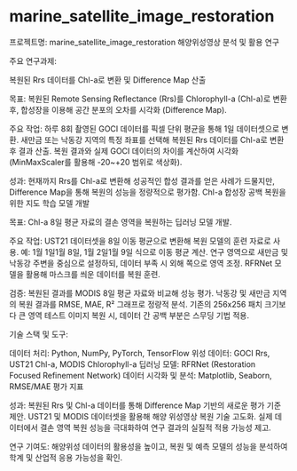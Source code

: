 # marine_satellite_image_restoration
프로젝트명: marine_satellite_image_restoration 해양위성영상 분석 및 활용 연구

주요 연구과제:

복원된 Rrs 데이터를 Chl-a로 변환 및 Difference Map 산출

목표: 복원된 Remote Sensing Reflectance (Rrs)를 Chlorophyll-a (Chl-a)로 변환 후, 합성장을 이용해 공간 분포의 오차를 시각화 (Difference Map).

주요 작업:
하루 8회 촬영된 GOCI 데이터를 픽셀 단위 평균을 통해 1일 데이터셋으로 변환.
새만금 또는 낙동강 지역의 특정 좌표를 선택해 복원된 Rrs 데이터를 Chl-a로 변환 후 결과 산출.
복원 결과와 실제 GOCI 데이터의 차이를 계산하여 시각화 (MinMaxScaler를 활용해 -20~+20 범위로 색상화).

성과:
현재까지 Rrs를 Chl-a로 변환해 성공적인 합성 결과를 얻은 사례가 드물지만, Difference Map을 통해 복원의 성능을 정량적으로 평가함.
Chl-a 합성장 공백 복원을 위한 지도 학습 모델 개발

목표: Chl-a 8일 평균 자료의 결손 영역을 복원하는 딥러닝 모델 개발.

주요 작업:
UST21 데이터셋을 8일 이동 평균으로 변환해 복원 모델의 훈련 자료로 사용.
예: 1월 1일1월 8일, 1월 2일1월 9일 식으로 이동 평균 계산.
연구 영역으로 새만금 및 낙동강 주변을 중심으로 설정하되, 데이터 부족 시 외해 쪽으로 영역 조정.
RFRNet 모델을 활용해 마스크를 씌운 데이터를 복원 훈련.

검증:
복원된 결과를 MODIS 8일 평균 자료와 비교해 성능 평가.
낙동강 및 새만금 지역의 복원 결과를 RMSE, MAE, R² 그래프로 정량적 분석.
기존의 256x256 패치 크기보다 큰 영역 테스트 이미지 복원 시, 데이터 간 공백 부분은 스무딩 기법 적용.

기술 스택 및 도구:

데이터 처리: Python, NumPy, PyTorch, TensorFlow
위성 데이터: GOCI Rrs, UST21 Chl-a, MODIS Chlorophyll-a
딥러닝 모델: RFRNet (Restoration Focused Refinement Network)
데이터 시각화 및 분석: Matplotlib, Seaborn, RMSE/MAE 평가 지표

성과:
복원된 Rrs 및 Chl-a 데이터를 통해 Difference Map 기반의 새로운 평가 기준 제안.
UST21 및 MODIS 데이터셋을 활용해 해양 위성영상 복원 기술 고도화.
실제 데이터에서 결손 영역 복원 성능을 극대화하여 연구 결과의 실질적 적용 가능성 제고.

연구 기여도:
해양위성 데이터의 활용성을 높이고, 복원 및 예측 모델의 성능을 분석하여 학계 및 산업적 응용 가능성을 확인.




